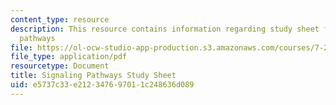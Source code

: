 ```yaml
---
content_type: resource
description: This resource contains information regarding study sheet for signaling
  pathways
file: https://ol-ocw-studio-app-production.s3.amazonaws.com/courses/7-29j-cellular-neurobiology-spring-2012/e5737c33e212347697011c248636d089_MIT7_29JS12_SigPathwaySht.pdf
file_type: application/pdf
resourcetype: Document
title: Signaling Pathways Study Sheet
uid: e5737c33-e212-3476-9701-1c248636d089
---
```

